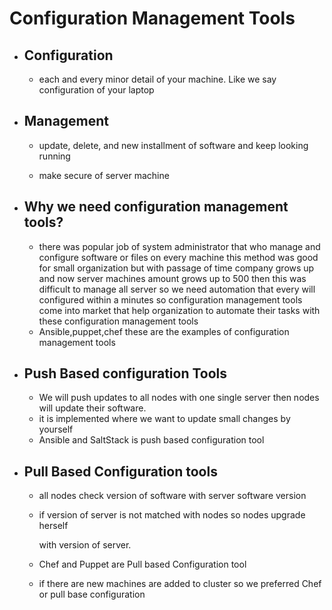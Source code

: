 # Configuration Management Tools

- ## Configuration

  - each and every minor detail of your machine. Like we say configuration of your laptop

     

- ## Management

  - update, delete, and new installment of software and keep looking running

  - make secure of server machine

    

- ## Why we need configuration management tools?

  - there was popular job of system administrator that who manage and configure software or files on every machine this method was good for small organization but with passage of time company grows up and now server machines amount grows up to 500 then this was difficult to manage all server so we need automation that every will configured within a minutes so configuration management tools come into market that help organization to automate their tasks with these configuration management tools
  - Ansible,puppet,chef these are the examples of configuration management tools

- ## Push Based configuration Tools

  - We will push updates to all nodes  with one single server then nodes will update their software.
  - it is implemented where we want to update small changes by yourself
  - Ansible and SaltStack is push based configuration tool  

- ## Pull Based Configuration tools

  - all nodes check version of software with server software version

  - if version of server is not matched with nodes so nodes upgrade herself 

    with version of server.

  - Chef and Puppet are Pull based Configuration tool

  - if there are new machines are added to cluster so we preferred Chef or pull base configuration  

    

